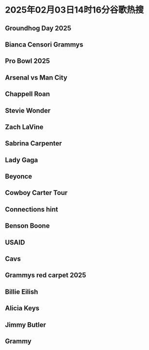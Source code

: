 # 2025年02月03日14时16分谷歌热搜

## Groundhog Day 2025

## Bianca Censori Grammys

## Pro Bowl 2025

## Arsenal vs Man City

## Chappell Roan

## Stevie Wonder

## Zach LaVine

## Sabrina Carpenter

## Lady Gaga

## Beyonce

## Cowboy Carter Tour

## Connections hint

## Benson Boone

## USAID

## Cavs

## Grammys red carpet 2025

## Billie Eilish

## Alicia Keys

## Jimmy Butler

## Grammy

